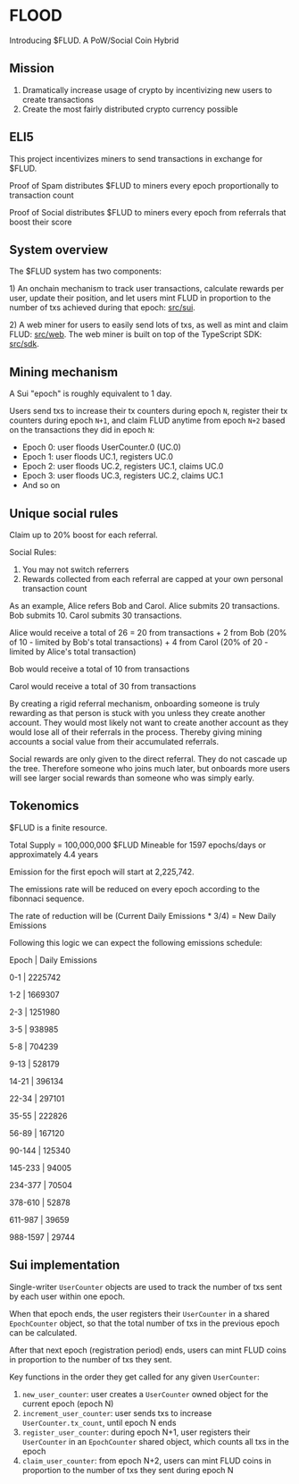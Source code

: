 # FLOOD

Introducing $FLUD. A PoW/Social Coin Hybrid

## Mission

1. Dramatically increase usage of crypto by incentivizing new users to create transactions
2. Create the most fairly distributed crypto currency possible

## ELI5

This project incentivizes miners to send transactions in exchange for $FLUD.

Proof of Spam distributes $FLUD to miners every epoch proportionally to transaction count

Proof of Social distributes $FLUD to miners every epoch from referrals that boost their score

## System overview

The $FLUD system has two components:

1\) An onchain mechanism to track user transactions, calculate rewards per user, update their position, and let users mint FLUD in proportion to the number of txs achieved during that epoch: [src/sui](./src/sui).

2\) A web miner for users to easily send lots of txs, as well as mint and claim FLUD: [src/web](./src/web). The web miner is built on top of the TypeScript SDK: [src/sdk](./src/sdk).

## Mining mechanism

A Sui "epoch" is roughly equivalent to 1 day.

Users send txs to increase their tx counters during epoch `N`, register their tx counters during epoch `N+1`, and claim FLUD anytime from epoch `N+2` based on the transactions they did in epoch `N`:

- Epoch 0: user floods UserCounter.0 (UC.0)
- Epoch 1: user floods UC.1, registers UC.0
- Epoch 2: user floods UC.2, registers UC.1, claims UC.0
- Epoch 3: user floods UC.3, registers UC.2, claims UC.1
- And so on

## Unique social rules

Claim up to 20% boost for each referral.

Social Rules:

1. You may not switch referrers
2. Rewards collected from each referral are capped at your own personal transaction count

As an example, Alice refers Bob and Carol. Alice submits 20 transactions. Bob submits 10. Carol submits 30 transactions.

Alice would receive a total of 26 = 20 from transactions + 2 from Bob (20% of 10 - limited by Bob's total transactions) + 4 from Carol (20% of 20 - limited by Alice's total transaction)

Bob would receive a total of 10 from transactions

Carol would receive a total of 30 from transactions

By creating a rigid referral mechanism, onboarding someone is truly rewarding as that person is stuck with you unless they create another account. They would most likely not want to create another account as they would lose all of their referrals in the process. Thereby giving mining accounts a social value from their accumulated referrals.

Social rewards are only given to the direct referral. They do not cascade up the tree. Therefore someone who joins much later, but onboards more users will see larger social rewards than someone who was simply early.

## Tokenomics

$FLUD is a finite resource.

Total Supply = 100,000,000 $FLUD
Mineable for 1597 epochs/days or approximately 4.4 years

Emission for the first epoch will start at 2,225,742.

The emissions rate will be reduced on every epoch according to the fibonnaci sequence.

The rate of reduction will be (Current Daily Emissions \* 3/4) = New Daily Emissions

Following this logic we can expect the following emissions schedule:

Epoch | Daily Emissions

0-1 | 2225742

1-2 | 1669307

2-3 | 1251980

3-5 | 938985

5-8 | 704239

9-13 | 528179

14-21 | 396134

22-34 | 297101

35-55 | 222826

56-89 | 167120

90-144 | 125340

145-233 | 94005

234-377 | 70504

378-610 | 52878

611-987 | 39659

988-1597 | 29744

## Sui implementation

Single-writer `UserCounter` objects are used to track the number of txs sent by each user within one epoch.

When that epoch ends, the user registers their `UserCounter` in a shared `EpochCounter` object, so that the total number of txs in the previous epoch can be calculated.

After that next epoch (registration period) ends, users can mint FLUD coins in proportion to the number of txs they sent.

Key functions in the order they get called for any given `UserCounter`:

1. `new_user_counter`: user creates a `UserCounter` owned object for the current epoch (epoch N)
2. `increment_user_counter`: user sends txs to increase `UserCounter.tx_count`, until epoch N ends
3. `register_user_counter`: during epoch N+1, user registers their `UserCounter` in an `EpochCounter` shared object, which counts all txs in the epoch
4. `claim_user_counter`: from epoch N+2, users can mint FLUD coins in proportion to the number of txs they sent during epoch N
